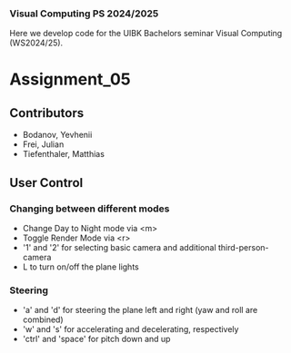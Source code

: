 ### Visual Computing PS 2024/2025

Here we develop code for the UIBK Bachelors seminar Visual Computing (WS2024/25).

# Assignment_05

## Contributors

- Bodanov, Yevhenii
- Frei, Julian
- Tiefenthaler, Matthias

## User Control

### Changing between different modes

- Change Day to Night mode via \<m>
- Toggle Render Mode via \<r>
- '1' and '2' for selecting basic camera and additional third-person-camera
- L to turn on/off the plane lights

### Steering

- 'a' and 'd' for steering the plane left and right (yaw and roll are combined)
- 'w' and 's' for accelerating and decelerating, respectively
- 'ctrl' and 'space' for pitch down and up
